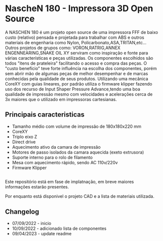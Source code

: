
# NascheN 180 - Impressora 3D Open Source

A NASCHEN 180 é um projeto open source de uma impressora FFF de baixo custo (relativo) pensada e projetada para trabalhar com ABS e outros materiais de engenharia como Nylon, Policarbonato,ASA,TRITAN,etc... Outros projetos de grupos como: VORON,RATRIG,ANNEX ENGENNEARING,SNAKE OIL XY serviram como inspiração e fonte para várias características e peças utilizadas. Os componentes escolhidos são todos "itens de prateleira" facilitando o acesso e compra das peças. O "custo benefício" teve forte influência na escolha dos componentes, porém sem abrir mão de algumas peças de melhor desempenhar e de marcas conhecidas pela qualidade de seus produtos. Utilizando uma mecânica CoreXY com guias lineares, por padrão utiliza o firmware klipper fazendo uso dos recurso de Input Shaper Pressure Advance,tendo uma boa qualidade de impressão mesmo com velocidades e acelerações cerca de 3x maiores que o utilizado em impressoras cartesianas.


## Principais caracteristicas

- Tamanho médio com volume de impressão de 180x180x220 mm
- CoreXY
- Triplo eixo Z
- Direct drive
- Aquecimento ativo da camara de impressão
- Motores de passo isolados da camara aquecida (exeto extrusora)
- Suporte interno para o rolo de filamento
- Mesa com aquecimento rápido, sendo AC 110v/220v
- Firmware Klipper



## 

Este repositório está em fase de implatnação, em breve maiores informações estarão presentes. 

Por enquanto está disponivel o projeto CAD e a lista de materiais utilizada.



## Changelog

- 07/09/2022 - inicio
- 10/09/2022 - adicionado lista de componentes
- 09/04/2023 - update readme

